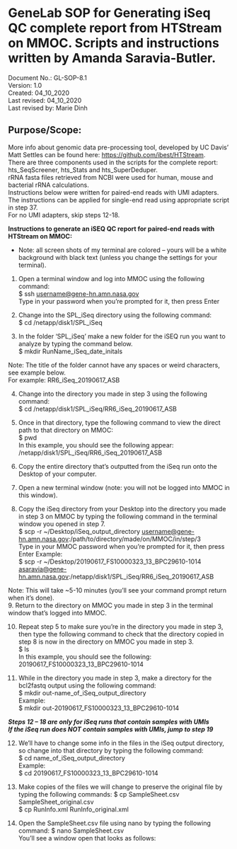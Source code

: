 # GeneLab SOP for Generating iSeq QC complete report from HTStream on MMOC.  Scripts and instructions written by Amanda Saravia-Butler. #
Document No.:	GL-SOP-8.1  
Version:	1.0  
Created:	04_10_2020  
Last revised: 	04_10_2020  
Last revised by:	Marie Dinh  

## Purpose/Scope: ##

More info about genomic data pre-processing tool, developed by UC Davis’ Matt Settles can be found here: https://github.com/ibest/HTStream.   
There are three components used in the scripts for the complete report: hts_SeqScreener, hts_Stats and hts_SuperDeduper.   
rRNA fasta files retrieved from NCBI were used for human, mouse and bacterial rRNA calculations.  
Instructions below were written for paired-end reads with UMI adapters.  The instructions can be applied for single-end read using appropriate script in step 37.  
For no UMI adapters, skip steps 12-18.  

**Instructions to generate an iSEQ QC report for paired-end reads with HTStream on MMOC:**
* Note: all screen shots of my terminal are colored – yours will be a white background with black text (unless you change the settings for your terminal).

1.	Open a terminal window and log into MMOC using the following command:  
  $ ssh username@gene-hn.amn.nasa.gov  
  Type in your password when you’re prompted for it, then press Enter  

2.	Change into the SPL_iSeq directory using the following command:  
  $ cd /netapp/disk1/SPL_iSeq  

3.	In the folder ‘SPL_iSeq’ make a new folder for the iSEQ run you want to analyze by typing the command below.  
  $ mkdir RunName_iSeq_date_initals  

Note: The title of the folder cannot have any spaces or weird characters, see example below.  
For example: RR6_iSeq_20190617_ASB  

4.	Change into the directory you made in step 3 using the following command:  
  $ cd /netapp/disk1/SPL_iSeq/RR6_iSeq_20190617_ASB  

5.	Once in that directory, type the following command to view the direct path to that directory on MMOC:  
  $ pwd  
  In this example, you should see the following appear:  
  /netapp/disk1/SPL_iSeq/RR6_iSeq_20190617_ASB  

6.	Copy the entire directory that’s outputted from the iSeq run onto the Desktop of your computer.

7.	Open a new terminal window (note: you will not be logged into MMOC in this window).

8.	Copy the iSeq directory from your Desktop into the directory you made in step 3 on MMOC by typing the following command in the terminal window you opened in step 7.  
  $ scp -r ~/Desktop/iSeq_output_directory username@gene-hn.amn.nasa.gov:/path/to/directory/made/on/MMOC/in/step/3  
  Type in your MMOC password when you’re prompted for it, then press Enter
  Example:    
  $ scp -r ~/Desktop/20190617_FS10000323_13_BPC29610-1014 asaravia@gene-hn.amn.nasa.gov:/netapp/disk1/SPL_iSeq/RR6_iSeq_20190617_ASB  

  Note: This will take ~5-10 minutes (you’ll see your command prompt return when it’s done).  
9.	Return to the directory on MMOC you made in step 3 in the terminal window that’s logged into MMOC.

10.	Repeat step 5 to make sure you’re in the directory you made in step 3, then type the following command to check that the directory copied in step 8 is now in the directory on MMOC you made in step 3.  
  $ ls  
  In this example, you should see the following:  
  20190617_FS10000323_13_BPC29610-1014  

11.	While in the directory you made in step 3, make a directory for the bcl2fastq output using the following command:  
  $ mkdir out-name_of_iSeq_output_directory  
  Example:  
  $ mkdir out-20190617_FS10000323_13_BPC29610-1014  
  
  ***Steps 12 – 18 are only for iSeq runs that contain samples with UMIs***  
  ***If the iSeq run does NOT contain samples with UMIs, jump to step 19***

12.	We’ll have to change some info in the files in the iSeq output directory, so change into that directory by typing the following command:  
  $ cd name_of_iSeq_output_directory  
  Example:  
  $ cd 20190617_FS10000323_13_BPC29610-1014  

13.	Make copies of the files we will change to preserve the original file by typing the following commands:
  $ cp SampleSheet.csv SampleSheet_original.csv  
  $ cp RunInfo.xml RunInfo_original.xml  

14.	Open the SampleSheet.csv file using nano by typing the following command:
  $ nano SampleSheet.csv  
  You’ll see a window open that looks as follows:  



